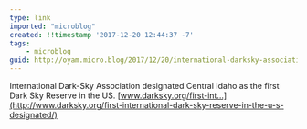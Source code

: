```yaml
---
type: link
imported: "microblog"
created: !!timestamp '2017-12-20 12:44:37 -7'
tags:
    - microblog
guid: http://oyam.micro.blog/2017/12/20/international-darksky-association.html
---
```

International Dark-Sky Association designated Central Idaho as the first Dark Sky Reserve in the US. [www.darksky.org/first-int...](http://www.darksky.org/first-international-dark-sky-reserve-in-the-u-s-designated/)
